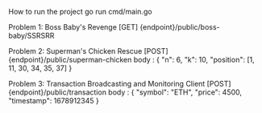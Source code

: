 How to run the project
go run cmd/main.go

Problem 1: Boss Baby's Revenge
[GET] {endpoint}/public/boss-baby/SSRSRR

Problem 2: Superman's Chicken Rescue
[POST] {endpoint}/public/superman-chicken
body : 
{
    "n": 6,
    "k": 10,
    "position": [1, 11, 30, 34, 35, 37]
}

Problem 3: Transaction Broadcasting and Monitoring Client
[POST] {endpoint}/public/transaction
body : 
{
    "symbol": "ETH",
    "price": 4500,
    "timestamp": 1678912345
}